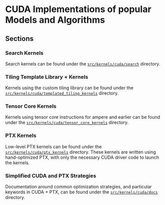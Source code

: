 # CUDA Implementations of popular Models and Algorithms

## Sections

### Search Kernels

Search kernels can be found under the [`src/kernels/cuda/search`](src/kernels/cuda/search) directory.

### Tiling Template Library + Kernels

Kernels using the custom tiling library can be found under the [`src/kernels/cuda/templated_tiling_kernels`](src/kernels/cuda/templated_tiling_kernels) directory.

### Tensor Core Kernels

Kernels using tensor core instructions for ampere and earlier can be found under the [`src/kernels/cuda/tensor_core_kernels`](src/kernels/cuda/tensor_core_kernels) directory.

### PTX Kernels

Low-level PTX kernels can be found under the [`src/kernels/cuda/ptx_kernels`](src/kernels/cuda/ptx_kernels) directory. These kernels are written using hand-optimized PTX, with only the necessary CUDA driver code to launch the kernels.

### Simplified CUDA and PTX Strategies

Documentation around common optimization strategies, and particular keywords in CUDA + PTX, can be found under the [`src/kernels/cuda/docs`](src/kernels/cuda/docs) directory.
